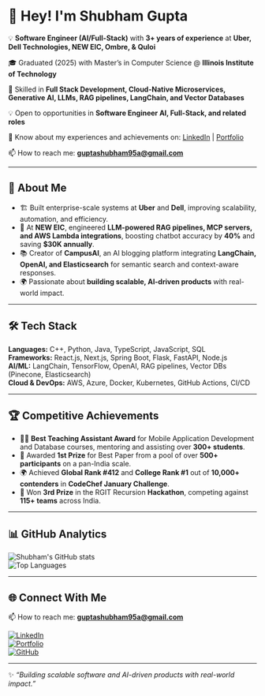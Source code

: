 # 👋 Hey! I'm Shubham Gupta  

💡 **Software Engineer (AI/Full-Stack)** with **3+ years of experience** at **Uber, Dell Technologies, NEW EIC, Ombre, & Quloi**  

🎓 Graduated (2025) with Master’s in Computer Science @ **Illinois Institute of Technology**  

🚀 Skilled in **Full Stack Development, Cloud-Native Microservices, Generative AI, LLMs, RAG pipelines, LangChain, and Vector Databases**  

💡 Open to opportunities in **Software Engineer AI, Full-Stack, and related roles**  

📄 Know about my experiences and achievements on: [LinkedIn](https://www.linkedin.com/in/shubham91) | [Portfolio](https://portfolio3a.vercel.app/)  

📫 How to reach me: **[guptashubham95a@gmail.com](mailto:guptashubham95a@gmail.com)**

---

## 📌 About Me  
- 🏗️ Built enterprise-scale systems at **Uber** and **Dell**, improving scalability, automation, and efficiency.  
- 🤖 At **NEW EIC**, engineered **LLM-powered RAG pipelines, MCP servers, and AWS Lambda integrations**, boosting chatbot accuracy by **40%** and saving **$30K annually**.  
- 📚 Creator of **CampusAI**, an AI blogging platform integrating **LangChain, OpenAI, and Elasticsearch** for semantic search and context-aware responses.  
- 🌍 Passionate about **building scalable, AI-driven products** with real-world impact.  

---

## 🛠️ Tech Stack  

**Languages:** C++, Python, Java, TypeScript, JavaScript, SQL  
**Frameworks:** React.js, Next.js, Spring Boot, Flask, FastAPI, Node.js  
**AI/ML:** LangChain, TensorFlow, OpenAI, RAG pipelines, Vector DBs (Pinecone, Elasticsearch)  
**Cloud & DevOps:** AWS, Azure, Docker, Kubernetes, GitHub Actions, CI/CD  

---

## 🏆 Competitive Achievements  

- 👨‍🏫 **Best Teaching Assistant Award** for Mobile Application Development and Database courses, mentoring and assisting over **300+ students**.  
- 🥇 Awarded **1st Prize** for Best Paper from a pool of over **500+ participants** on a pan-India scale.  
- 🌍 Achieved **Global Rank #412** and **College Rank #1** out of **10,000+ contenders** in **CodeChef January Challenge**.  
- 🥉 Won **3rd Prize** in the RGIT Recursion **Hackathon**, competing against **115+ teams** across India.  

---

## 📊 GitHub Analytics  

![Shubham's GitHub stats](https://github-readme-stats.vercel.app/api?username=guptashubham95a&show_icons=true&theme=radical)  
![Top Languages](https://github-readme-stats.vercel.app/api/top-langs/?username=guptashubham95a&layout=compact&theme=radical)  

---

## 🌐 Connect With Me  
📫 How to reach me: **[guptashubham95a@gmail.com](mailto:guptashubham95a@gmail.com)**

[![LinkedIn](https://img.shields.io/badge/LinkedIn-blue?logo=linkedin&logoColor=white)](https://www.linkedin.com/in/shubham91)  
[![Portfolio](https://img.shields.io/badge/Portfolio-000?logo=vercel&logoColor=white)](https://portfolio3a.vercel.app/)  
[![GitHub](https://img.shields.io/badge/GitHub-181717?logo=github&logoColor=white)](https://github.com/guptashubham95a)  


---

✨ *“Building scalable software and AI-driven products with real-world impact.”*  
